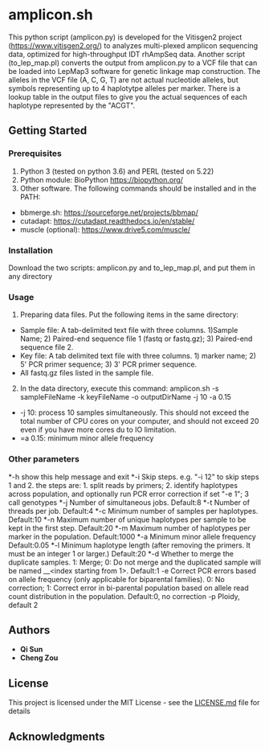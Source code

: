 # amplicon.sh

This python script (amplicon.py) is developed for the Vitisgen2 project (https://www.vitisgen2.org/) to analyzes multi-plexed amplicon sequencing data, optimized for high-throughput IDT rhAmpSeq data. Another script (to_lep_map.pl) converts the output from amplicon.py to a VCF file that can be loaded into LepMap3 software for genetic linkage map construction. The alleles in the VCF file (A, C, G, T) are not actual nucleotide alleles, but symbols representing up to 4 haplotytpe alleles per marker. There is a lookup table in the output files to give you the actual sequences of each haplotype represented by the "ACGT".

## Getting Started


### Prerequisites
1. Python 3 (tested on python 3.6) and PERL (tested on 5.22)
2. Python module: BioPython https://biopython.org/
3. Other software. 
The following commands should be installed and in the PATH:
* bbmerge.sh: https://sourceforge.net/projects/bbmap/
* cutadapt: https://cutadapt.readthedocs.io/en/stable/
* muscle (optional): https://www.drive5.com/muscle/

### Installation
Download the two scripts: amplicon.py and to_lep_map.pl, and put them in any directory

### Usage
1. Preparing data files.
  Put the following items in the same directory:
  * Sample file: A tab-delimited text file with three columns. 1)Sample Name; 2) Paired-end sequence file 1 (fastq or fastq.gz); 3) Paired-end sequence file 2.
  * Key file: A tab delimited text file with three columns. 1) marker name; 2) 5' PCR primer sequence; 3) 3' PCR primer sequence.
  * All fastq.gz files listed in the sample file.

2. In the data directory, execute this command:
amplicon.sh -s sampleFileName -k keyFileName -o outputDirName -j 10 -a 0.15
 * -j 10:  process 10 samples simultaneously. This should not exceed the total number of CPU cores on your computer, and should not exceed 20 even if you have more cores du to IO limitation.
 * =a 0.15: minimum minor allele frequency

### Other parameters
  *-h	show this help message and exit
  *-i	Skip steps. e.g. "-i 12" to skip steps 1 and 2. the steps are: 1. split reads by primers; 2. identify haplotypes across population, and optionally run PCR error correction if set "-e 1"; 3 call genotypes
  *-j	Number of simultaneous jobs. Default:8
  *-t	Number of threads per job. Default:4
  *-c	Minimum number of samples per haplotypes. Default:10
  *-n	Maximum number of unique haplotypes per sample to be kept in the first step. Default:20
  *-m	Maximum number of haplotypes per marker in the population. Default:1000
  *-a	Minimum minor allele frequency Default:0.05
  *-l	Minimum haplotype length (after removing the primers. It must be an integer 1 or larger.) Default:20
  *-d	Whether to merge the duplicate samples. 1: Merge; 0: Do not merge and the duplicated sample will be named <sampleName>__<index starting from 1>. Default:1
  -e	Correct PCR errors based on allele frequency (only applicable for biparental families). 0: No correction; 1: Correct error in bi-parental population based on allele read count distribution in the population. Default:0, no correction
  -p	Ploidy, default 2


## Authors
* **Qi Sun**
* **Cheng Zou**

## License

This project is licensed under the MIT License - see the [LICENSE.md](LICENSE.md) file for details

## Acknowledgments
